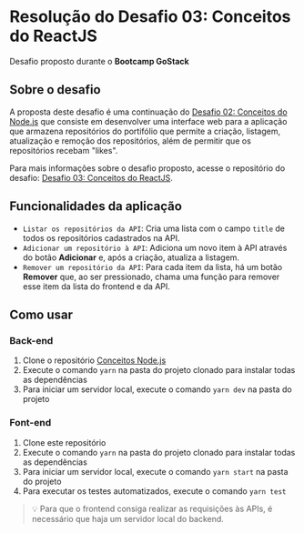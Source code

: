 # Resolução do Desafio 03: Conceitos do ReactJS
Desafio proposto durante o **Bootcamp GoStack**

## Sobre o desafio
A proposta deste desafio é uma continuação do [Desafio 02: Conceitos do Node.js](https://github.com/Jumori/conceitos-nodejs) que consiste em desenvolver uma interface web para a aplicação que armazena repositórios do portifólio que permite a criação, listagem, atualização e remoção dos repositórios, além de permitir que os repositórios recebam "likes".

Para mais informações sobre o desafio proposto, acesse o repositório do desafio: [Desafio 03: Conceitos do ReactJS](https://github.com/rocketseat-education/bootcamp-gostack-desafios/tree/master/desafio-conceitos-reactjs).

## Funcionalidades da aplicação
* `Listar os repositórios da API`: Cria uma lista com o campo `title` de todos os repositórios cadastrados na API.
* `Adicionar um repositório à API`: Adiciona um novo item à API através do botão **Adicionar** e, após a criação, atualiza a listagem.
* `Remover um repositório da API`: Para cada item da lista, há um botão **Remover** que, ao ser pressionado, chama uma função para remover esse item da lista do frontend e da API.

## Como usar
### Back-end
1. Clone o repositório [Conceitos Node.js](https://github.com/Jumori/conceitos-nodejs)
2. Execute o comando `yarn` na pasta do projeto clonado para instalar todas as dependências
3. Para iniciar um servidor local, execute o comando `yarn dev` na pasta do projeto

### Font-end 
1. Clone este repositório
2. Execute o comando `yarn` na pasta do projeto clonado para instalar todas as dependências
3. Para iniciar um servidor local, execute o comando `yarn start` na pasta do projeto
4. Para executar os testes automatizados, execute o comando `yarn test`

> 💡 Para que o frontend consiga realizar as requisições às APIs, é necessário que haja um servidor local do backend.